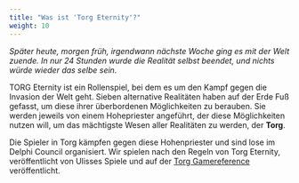 ```yaml
---
title: "Was ist 'Torg Eternity'?"
weight: 10
---
```


*Später heute, morgen früh, irgendwann nächste Woche ging es mit der Welt
zuende. In nur 24 Stunden wurde die Realität selbst beendet, und nichts würde
wieder das selbe sein.* 

TORG Eternity ist ein Rollenspiel, bei dem es um den Kampf gegen die Invasion
der Welt geht. Sieben alternative Realitäten haben auf der Erde Fuß gefasst, um
diese ihrer überbordenen Möglichkeiten zu berauben.  Sie werden jeweils von
einem Hohepriester angeführt, der diese Möglichkeiten nutzen will, um das
mächtigste Wesen aller Realitäten zu werden, der **Torg**. 

Die Spieler in Torg kämpfen gegen diese Hohenpriester und sind lose im Delphi
Council organisiert.  Wir spielen nach den Regeln von Torg Eternity,
veröffentlicht von Ulisses Spiele und auf der [Torg
Gamereference](https://torg-gamereference.com) veröffentlicht.

